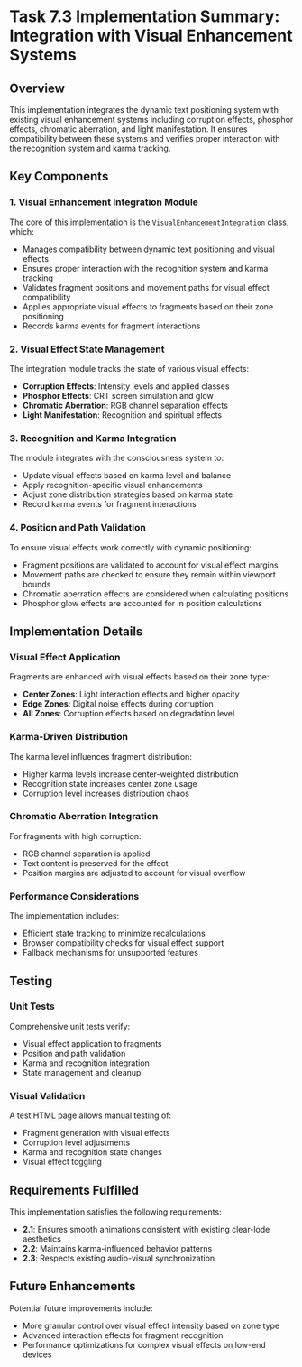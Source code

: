# Task 7.3 Implementation Summary: Integration with Visual Enhancement Systems

## Overview

This implementation integrates the dynamic text positioning system with existing visual enhancement systems including corruption effects, phosphor effects, chromatic aberration, and light manifestation. It ensures compatibility between these systems and verifies proper interaction with the recognition system and karma tracking.

## Key Components

### 1. Visual Enhancement Integration Module

The core of this implementation is the `VisualEnhancementIntegration` class, which:

- Manages compatibility between dynamic text positioning and visual effects
- Ensures proper interaction with the recognition system and karma tracking
- Validates fragment positions and movement paths for visual effect compatibility
- Applies appropriate visual effects to fragments based on their zone positioning
- Records karma events for fragment interactions

### 2. Visual Effect State Management

The integration module tracks the state of various visual effects:

- **Corruption Effects**: Intensity levels and applied classes
- **Phosphor Effects**: CRT screen simulation and glow
- **Chromatic Aberration**: RGB channel separation effects
- **Light Manifestation**: Recognition and spiritual effects

### 3. Recognition and Karma Integration

The module integrates with the consciousness system to:

- Update visual effects based on karma level and balance
- Apply recognition-specific visual enhancements
- Adjust zone distribution strategies based on karma state
- Record karma events for fragment interactions

### 4. Position and Path Validation

To ensure visual effects work correctly with dynamic positioning:

- Fragment positions are validated to account for visual effect margins
- Movement paths are checked to ensure they remain within viewport bounds
- Chromatic aberration effects are considered when calculating positions
- Phosphor glow effects are accounted for in position calculations

## Implementation Details

### Visual Effect Application

Fragments are enhanced with visual effects based on their zone type:

- **Center Zones**: Light interaction effects and higher opacity
- **Edge Zones**: Digital noise effects during corruption
- **All Zones**: Corruption effects based on degradation level

### Karma-Driven Distribution

The karma level influences fragment distribution:

- Higher karma levels increase center-weighted distribution
- Recognition state increases center zone usage
- Corruption level increases distribution chaos

### Chromatic Aberration Integration

For fragments with high corruption:

- RGB channel separation is applied
- Text content is preserved for the effect
- Position margins are adjusted to account for visual overflow

### Performance Considerations

The implementation includes:

- Efficient state tracking to minimize recalculations
- Browser compatibility checks for visual effect support
- Fallback mechanisms for unsupported features

## Testing

### Unit Tests

Comprehensive unit tests verify:

- Visual effect application to fragments
- Position and path validation
- Karma and recognition integration
- State management and cleanup

### Visual Validation

A test HTML page allows manual testing of:

- Fragment generation with visual effects
- Corruption level adjustments
- Karma and recognition state changes
- Visual effect toggling

## Requirements Fulfilled

This implementation satisfies the following requirements:

- **2.1**: Ensures smooth animations consistent with existing clear-lode aesthetics
- **2.2**: Maintains karma-influenced behavior patterns
- **2.3**: Respects existing audio-visual synchronization

## Future Enhancements

Potential future improvements include:

- More granular control over visual effect intensity based on zone type
- Advanced interaction effects for fragment recognition
- Performance optimizations for complex visual effects on low-end devices